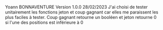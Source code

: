 Yoann BONNAVENTURE
Version 1.0.0
28/02/2023
J'ai choisi de tester unitairement les fonctions jeton et coup gagnant car elles me paraissent les plus faciles à tester.
Coup gagnant retourne un booléen et jeton retourne 0 si l'une des positions est inférieure à 0